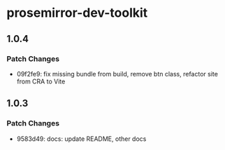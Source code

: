 # prosemirror-dev-toolkit

## 1.0.4

### Patch Changes

- 09f2fe9: fix missing bundle from build, remove btn class, refactor site from CRA to Vite

## 1.0.3

### Patch Changes

- 9583d49: docs: update README, other docs
